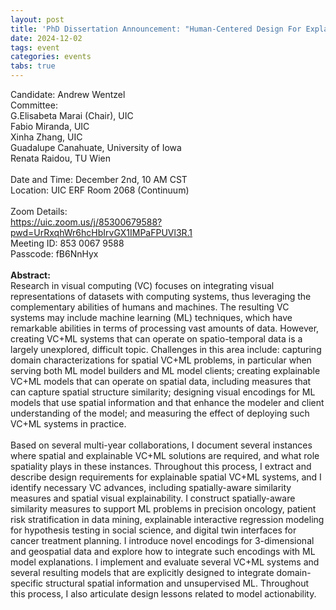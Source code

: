 ```yaml
---
layout: post
title: 'PhD Dissertation Announcement: "Human-Centered Design For Explainable, Spatial Machine Learning"'
date: 2024-12-02
tags: event
categories: events
tabs: true
---
```


Candidate:  Andrew Wentzel<br>
Committee:  
G.Elisabeta Marai (Chair), UIC<br>
Fabio Miranda, UIC<br>
Xinha Zhang, UIC<br>
Guadalupe Canahuate, University of Iowa<br>
Renata Raidou, TU Wien<br><br>
Date and Time:  December 2nd, 10 AM CST<br>
Location:  UIC ERF Room 2068 (Continuum)<br><br>
Zoom Details:<br>
<a href="https://uic.zoom.us/j/85300679588?pwd=UrRxqhWr6hcHbIrvGX1IMPaFPUVl3R.1">https://uic.zoom.us/j/85300679588?pwd=UrRxqhWr6hcHbIrvGX1IMPaFPUVl3R.1</a><br> 
Meeting ID: 853 0067 9588<br>
Passcode: fB6NnHyx<br><br>
<strong>Abstract:</strong><br>
Research in visual computing (VC) focuses on integrating visual representations of datasets with computing systems, thus leveraging the complementary abilities of humans and machines. The resulting VC systems may include machine learning (ML) techniques, which have remarkable abilities in terms of processing vast amounts of data. However, creating VC+ML systems that can operate on spatio-temporal data is a largely unexplored, difficult topic. Challenges in this area include: capturing domain characterizations for spatial VC+ML problems, in particular when serving both ML model builders and ML model clients; creating explainable VC+ML models that can operate on spatial data, including measures that can capture spatial structure similarity; designing visual encodings for ML models that use spatial information and that enhance the modeler and client understanding of the model; and measuring the effect of deploying such VC+ML systems in practice.<br><br>
Based on several multi-year collaborations, I document several instances where spatial and explainable VC+ML solutions are required, and what role spatiality plays in these instances. Throughout this process, I extract and describe design requirements for explainable spatial VC+ML systems, and I identify necessary VC advances, including spatially-aware similarity measures and spatial visual explainability. I construct spatially-aware similarity measures to support ML problems in precision oncology, patient risk stratification in data mining, explainable interactive regression modeling for hypothesis testing in social science, and digital twin interfaces for cancer treatment planning. I introduce novel encodings for 3-dimensional and geospatial data and explore how to integrate such encodings with ML model explanations. I implement and evaluate several VC+ML systems and several resulting models that are explicitly designed to integrate domain-specific structural spatial information and unsupervised ML. Throughout this process, I also articulate design lessons related to model actionability.